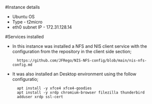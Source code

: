 #Instance details

- Ubuntu OS
- Type - t2micro
- eth0 subnet IP - 172.31.128.14


#Services installed


- In this instance was installed a NFS and NIS client service with the configuration from the repository in the client side section;

        https://github.com/JFRego/NIS-NFS-config/blob/main/nis-nfs-config.md

- It was also installed an Desktop environment using the follow configuratio;

        apt install -y xfce4 xfce4-goodies
        apt install -y xrdp chromium-browser filezilla thunderbird
        adduser xrdp ssl-cert
